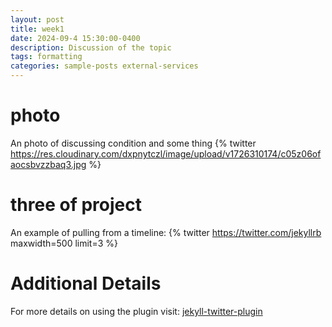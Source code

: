 ```yaml
---
layout: post
title: week1
date: 2024-09-4 15:30:00-0400
description: Discussion of the topic
tags: formatting
categories: sample-posts external-services
---
```



# photo

An photo of discussing condition and some thing
{% twitter https://res.cloudinary.com/dxpnytczl/image/upload/v1726310174/c05z06ofaocsbvzzbaq3.jpg %}

# three of project

An example of pulling from a timeline:
{% twitter https://twitter.com/jekyllrb maxwidth=500 limit=3 %}

# Additional Details

For more details on using the plugin visit: [jekyll-twitter-plugin](https://github.com/rob-murray/jekyll-twitter-plugin)
